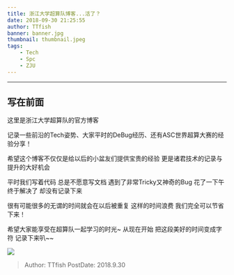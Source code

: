 ```yaml
---
title: 浙江大学超算队博客...活了？ 
date: 2018-09-30 21:25:55
author: TTfish
banner: banner.jpg
thumbnail: thumbnail.jpeg
tags: 
    - Tech
    - Spc
    - ZJU
---
```




---

## 写在前面


这里是浙江大学超算队的官方博客 

记录一些前沿的Tech姿势、大家平时的DeBug经历、还有ASC世界超算大赛的经验分享！

希望这个博客不仅仅是给以后的小盆友们提供宝贵的经验 更是诸君技术的记录与提升的大好机会

平时我们写着代码 总是不愿意写文档 遇到了非常Tricky又神奇的Bug 花了一下午终于解决了 却没有记录下来

很有可能很多的无谓的时间就会在以后被重复 这样的时间浪费 我们完全可以节省下来！

希望大家能享受在超算队一起学习的时光~ 从现在开始 把这段美好的时间变成字符 记录下来叭~~

<img src="ttfish.jpeg" />

> Author: TTfish
> PostDate: 2018.9.30





